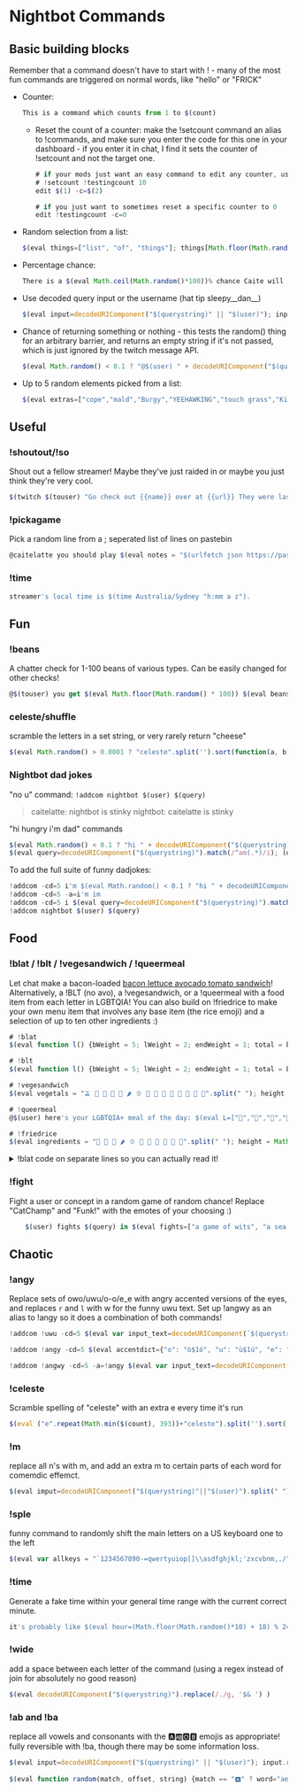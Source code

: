 # Nightbot Commands

## Basic building blocks

Remember that a command doesn't have to start with ! - many of the most fun commands are triggered on normal words, like "hello" or "FRICK"

*   Counter:

    ```js
    This is a command which counts from 1 to $(count)
    ```
    
    *   Reset the count of a counter: make the !setcount command an alias to !commands, and make sure you enter the code for this one in your dashboard - if you enter it in chat, I find it sets the counter of !setcount and not the target one.

        ```js
        # if your mods just want an easy command to edit any counter, use this like
        # !setcount !testingcount 10
        edit $(1) -c=$(2)
        
        # if you just want to sometimes reset a specific counter to 0
        edit !testingcount -c=0
        ```

*   Random selection from a list:

    ```js
    $(eval things=["list", "of", "things"]; things[Math.floor(Math.random() * things.length)])
    ```

*   Percentage chance:

    ```js
    There is a $(eval Math.ceil(Math.random()*100))% chance Caite will kill another jellyfish in the next 5 minutes
    ```

*   Use decoded query input or the username (hat tip sleepy__dan__)

    ```js
    $(eval input=decodeURIComponent("$(querystring)" || "$(user)"); input)
    ```

*   Chance of returning something or nothing - this tests the random() thing for an arbitrary barrier, and returns an empty string if it's not passed, which is just ignored by the twitch message API.

    ```js
    $(eval Math.random() < 0.1 ? "@$(user) " + decodeURIComponent("$(querystring)") : " ")
    ```

*   Up to 5 random elements picked from a list:

    ```js
    $(eval extras=["cope","mald","Burgy","YEEHAWKING","touch grass","KirbyBlob","banned","miau"];output=[];for (i = 0;i<Math.ceil(Math.random()*5);i++) {output.push(extras[Math.floor(Math.random()*extras.length)])};output.join(" + ") )
     ```

## Useful

### !shoutout/!so

Shout out a fellow streamer! Maybe they've just raided in or maybe you just think they're very cool.

```js
$(twitch $(touser) "Go check out {{name}} over at {{url}} They were last playing {{game}}!")
```

### !pickagame

Pick a random line from a ; seperated list of lines on pastebin

```js
@caitelatte you should play $(eval notes = "$(urlfetch json https://pastebin.com/raw/2WWqUWTv) ".split(";"); notes[Math.floor(Math.random() * (notes.length - 1))])
```

### !time

```js
streamer's local time is $(time Australia/Sydney "h:mm a z").
```

## Fun

### !beans

A chatter check for 1-100 beans of various types. Can be easily changed for other checks!

```js
@$(touser) you get $(eval Math.floor(Math.random() * 100)) $(eval beans=["coffee beans LoveBean", "lima beans", "red beans", "red beans from the video game celeste", "cute beans", "cat beans", "black beans", "beanbag beans", "moon beans from the video game clestee MoonBean", "updog beans"]; beans[Math.floor(Math.random() * beans.length)] )
```

### celeste/shuffle

scramble the letters in a set string, or very rarely return "cheese"

```js
$(eval Math.random() > 0.0001 ? "celeste".split('').sort(function(a, b) {return 0.5 - Math.random();}).join("") : "cheese")
```

### Nightbot dad jokes

"no u" command: `!addcom nightbot $(user) $(query)`

> caitelatte: nightbot is stinky
> nightbot: caitelatte is stinky

"hi hungry i'm dad" commands

```js
$(eval Math.random() < 0.1 ? "hi " + decodeURIComponent("$(querystring)") + " i'm nightbot" : " ")
$(eval query=decodeURIComponent("$(querystring)").match(/^am(.*)/i); (query != null && Math.random() < 0.1) ? "hello " + query[1] : " " )
```

To add the full suite of funny dadjokes:

```js
!addcom -cd=5 i'm $(eval Math.random() < 0.1 ? "hi " + decodeURIComponent("$(querystring)") + " i'm nightbot" : " ")
!addcom -cd=5 -a=i'm im
!addcom -cd=5 i $(eval query=decodeURIComponent("$(querystring)").match(/^am(.*)/i); (query != null && Math.random() < 0.1) ? "hello " + query[1] : " " )
!addcom nightbot $(user) $(query)
```

## Food

### !blat / !blt / !vegesandwich / !queermeal

Let chat make a bacon-loaded [bacon lettuce avocado tomato sandwich](https://www.taste.com.au/recipes/blat/5730389b-354a-4cca-a7a1-ca4049dfd201)! Alternatively, a !BLT (no avo), a !vegesandwich, or a !queermeal with a food item from each letter in LGBTQIA! You can also build on !friedrice to make your own menu item that involves any base item (the rice emoji) and a selection of up to ten other ingredients :)

```js
# !blat
$(eval function l() {bWeight = 5; lWeight = 2; endWeight = 1; total = bWeight + lWeight + endWeight;roll = Math.random()*total; return ( roll <= bWeight ? '🥓' : roll <= bWeight + lWeight ? '🥬': '' ) }; var outtext = Array(); next = { "🍞": "🥓" }; outtext = ["🍞"]; for (var i = 1; i < 100; i ++) { nextletter = (next[outtext[i-1]] || l()); if (!nextletter) { outtext.push("🥑","🍅", "🍞"); break; } else { outtext.push(nextletter) } }; outtext.join("") )

# !blt
$(eval function l() {bWeight = 5; lWeight = 2; endWeight = 1; total = bWeight + lWeight + endWeight;roll = Math.random()*total; return ( roll <= bWeight ? '🥓' : roll <= bWeight + lWeight ? '🥬': '' ) }; var outtext = Array(); next = { "🍞": "🥓" }; outtext = ["🍞"]; for (var i = 1; i < 100; i ++) { nextletter = (next[outtext[i-1]] || l()); if (!nextletter) { outtext.push("🍅", "🍞"); break; } else { outtext.push(nextletter) } }; outtext.join("") )

# !vegesandwich
$(eval vegetals = "🫒 🥑 🍆 🥕 🌽 🌶️ 🫑 🥒 🥬 🍄 🥚 🧂 🧀 🍅 🍳".split(" "); height = Math.floor(Math.random()*10); sandwich = ["🍞"]; for (i=0;i<height;i++) {sandwich.push(vegetals[Math.floor(Math.random()*vegetals.length)])}; sandwich.push("🍞"); sandwich.length > 2 ? sandwich.join("") : "🍞🧈🍞" )

# !queermeal
@$(user) here's your LGBTQIA+ meal of the day: $(eval L=["🍋","🥬","🍗","🍭","🍬","☕","🥛"];G=["🍇","🧄","🥗","🥟","🧃","🍷"];B=["🍓","🍌","🫐","🫑","🥦","🍞","🥖","🥯","🥓","🥩","🍔","🌯","🥫","🍱","🧈","🧋","🍺"];T=["🍅","🌮","🍤","🥡","🫖","☕"];Q=["🧀"];I=["🍨","🧊","🍦","🍛"];A=["🍎","🍏","🍍"];function rand(inlist){return inlist[Math.floor(Math.random()*inlist.length)]};[rand(L),rand(G),rand(B),rand(T),rand(Q),rand(I),rand(A)].join("") )

# !friedrice
$(eval ingredients = "🍆 🥕 🌽 🌶️ 🫑 🥬 🍄 🥚 🧂 🧀 🍳".split(" "); height = Math.ceil(Math.random()*10); frypan = ["🍚"]; for (i=0;i<height;i++) {frypan.push(ingredients [Math.floor(Math.random()*ingredients.length)])}; frypan.join("") ) 
```

<details>
  <summary>!blat code on separate lines so you can actually read it!</summary>
  ```js
  # !blat expanded so you can actually read it
  function l() {
    bWeight = 5;
    lWeight = 2;
    endWeight = 1;
    total = bWeight + lWeight + endWeight;
    roll = Math.random()*total;
    return ( roll <= bWeight ? '🥓' : roll <= bWeight + lWeight ? '🥬': '' )
  };
  var outtext = Array();
  next = { "🍞": "🥓", "🥑": "🍅", "🍅": "🍞" };
  outtext = ["🍞"];
  for (var i = 1; i < 100; i ++) {
    nextletter = (next[outtext[i-1]] || l());
    if (!nextletter) {
      outtext.push("🥑","🍅", "🍞");
      break;
    } else {
      outtext.push(nextletter)
    }
  };
  outtext.join("")
  ```
</details>

### !fight
  
Fight a user or concept in a random game of random chance! Replace "CatChamp" and "Funk!" with the emotes of your choosing :)
  
```js
	$(user) fights $(query) in $(eval fights=["a game of wits", "a sea of thieves arena", "a throweline race", "code golf", "a game of chance", "a game of favour with the RNG god", "10x1a", "10x7b"]; fights[Math.floor(Math.random()*fights.length)]) and $(eval Math.random() > 0.5 ? "wins CatChamp" : "loses Funk!" )
```
  
## Chaotic

### !angy

Replace sets of owo/uwu/o-o/e_e with angry accented versions of the eyes, and replaces `r` and `l` with w for the funny uwu text. Set up !angwy as an alias to !angy so it does a combination of both commands!

```js
!addcom !uwu -cd=5 $(eval var input_text=decodeURIComponent(`$(querystring)` || '$(user)'); input_text.replace(/[lr]/gi, "w").replace(/([uo])(\1)/gi, "$1w$2");)

!addcom !angy -cd=5 $(eval accentdict={"o": "ò$1ó", "u": "ù$1ú", "e": "è$1é", "O": "Ò$1Ó", "U": "Ù$1Ú", "E": "È$1É"}; function angy(match, p1, p2, p3, p4) {return accentdict[p2].replace("$1", p3)}; decodeURIComponent("$(querystring)").replace(/(([eou])([wn\-_])(\2))/ig, angy) )

!addcom !angwy -cd=5 -a=!angy $(eval var input_text=decodeURIComponent(`$(querystring)` || '$(user)'); input_text.replace(/[lr]/gi, "w").replace(/([uo])(\1)/gi, "$1w$2");) owo
```

### !celeste

Scramble spelling of "celeste" with an extra e every time it's run

```js
$(eval ("e".repeat(Math.min($(count), 393))+"celeste").split('').sort( function(a, b) { return 0.5 - Math.random(); }).join("") )
```

### !m

replace all n's with m, and add an extra m to certain parts of each word for comemdic effemct.

```js
$(eval imput=decodeURIComponent("$(querystring)"||"$(user)").split(" "); for (var i = 0; i < imput.length; i++) { imput[i] = imput[i].replace(/n/gi, 'm'); mamtches = imput[i].match(/([aeiou])([^aeioum])/ig); if (mamtches) {mamtch = mamtches[Math.floor(Math.random()*mamtches.length)]; imput[i] = imput[i].replace(mamtch, mamtch.replace(/(.)(.)/, "$1m$2"))} }; imput.join(" ") )
```

### !sple

funny command to randomly shift the main letters on a US keyboard one to the left

```js
$(eval var allkeys = "`1234567890-=qwertyuiop[]\\asdfghjkl;'zxcvbnm,./"; var allkeys_shifted = "1234567890-=`wertyuiop[]\\qsdfghjkl;'axcvbnm,./z"; function shiftkey(inkey) {return Math.random() < 0.2? allkeys_shifted[allkeys.indexOf(inkey)] || inkey : inkey}; (decodeURIComponent("$(querystring)")||"$(user)").toLowerCase().replace(/./g, shiftkey) )
```

### !time

Generate a fake time within your general time range with the current correct minute.

```js
it's probably like $(eval hour=(Math.floor(Math.random()*10) + 18) % 24; datehastobeanobject = new Date(); hour.toString().padStart(2, "0") + ":" + datehastobeanobject.getMinutes().toString().padStart(2, "0") )
```

### !wide

add a space between each letter of the command (using a regex instead of join for absolutely no good reason)

```js
$(eval decodeURIComponent("$(querystring)").replace(/./g, '$& ') )
```
  
### !ab and !ba
  
replace all vowels and consonants with the 🅰️🆎🅾️🅱️ emojis as appropriate! fully reversible with !ba, though there may be some information loss.
  
```js
$(eval input=decodeURIComponent("$(querystring)" || "$(user)"); input.replace(/o/ig, "🅾️").replace(/[aeiuy][^aeiu🅾️y ]/ig, "🆎").replace(/[aeiuy]/ig, "🅰️").replace(/[^aeiuy🅰️🆎🅾️ ]/ig, "🅱️") )
  
$(eval function random(match, offset, string) {match == "🅰️" ? word="aeiuy" : word="qwrtpsdfghjklzxcvbnm"; return word.split("")[Math.floor(Math.random()*word.length)] }; input=decodeURIComponent("$(querystring)"||"$(user)"); input.replace(/🅾️/g, "o").replace(/🆎/g, "🅰️🅱️").replace(/🅰️|🅱️/g, random).replace(/AAAA/g, "aaaa") )
```
